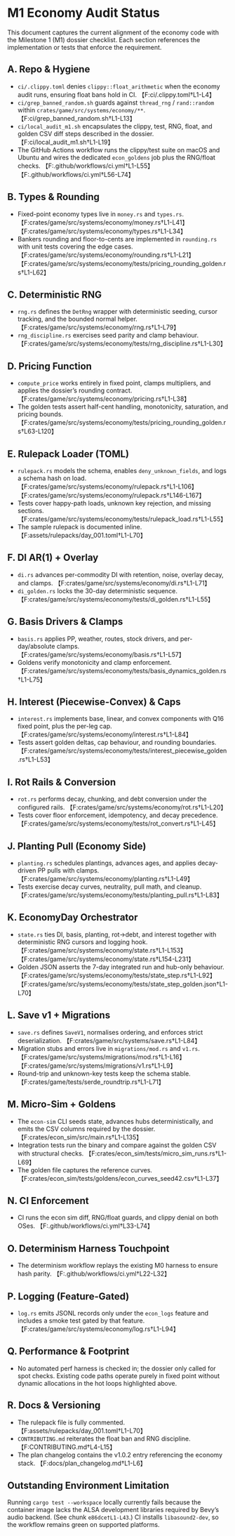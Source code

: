 # M1 Economy Audit Status

This document captures the current alignment of the economy code with the
Milestone 1 (M1) dossier checklist. Each section references the
implementation or tests that enforce the requirement.

## A. Repo & Hygiene
- `ci/.clippy.toml` denies `clippy::float_arithmetic` when the economy audit
  runs, ensuring float bans hold in CI. 【F:ci/.clippy.toml†L1-L4】
- `ci/grep_banned_random.sh` guards against `thread_rng` / `rand::random`
  within `crates/game/src/systems/economy/**`. 【F:ci/grep_banned_random.sh†L1-L13】
- `ci/local_audit_m1.sh` encapsulates the clippy, test, RNG, float, and
  golden CSV diff steps described in the dossier. 【F:ci/local_audit_m1.sh†L1-L19】
- The GitHub Actions workflow runs the clippy/test suite on macOS and Ubuntu
  and wires the dedicated `econ_goldens` job plus the RNG/float checks.
  【F:.github/workflows/ci.yml†L1-L55】【F:.github/workflows/ci.yml†L56-L74】

## B. Types & Rounding
- Fixed-point economy types live in `money.rs` and `types.rs`.
  【F:crates/game/src/systems/economy/money.rs†L1-L41】【F:crates/game/src/systems/economy/types.rs†L1-L34】
- Bankers rounding and floor-to-cents are implemented in `rounding.rs` with
  unit tests covering the edge cases. 【F:crates/game/src/systems/economy/rounding.rs†L1-L21】【F:crates/game/src/systems/economy/tests/pricing_rounding_golden.rs†L1-L62】

## C. Deterministic RNG
- `rng.rs` defines the `DetRng` wrapper with deterministic seeding, cursor
  tracking, and the bounded normal helper. 【F:crates/game/src/systems/economy/rng.rs†L1-L79】
- `rng_discipline.rs` exercises seed parity and clamp behaviour.
  【F:crates/game/src/systems/economy/tests/rng_discipline.rs†L1-L30】

## D. Pricing Function
- `compute_price` works entirely in fixed point, clamps multipliers, and
  applies the dossier’s rounding contract. 【F:crates/game/src/systems/economy/pricing.rs†L1-L38】
- The golden tests assert half-cent handling, monotonicity, saturation, and
  pricing bounds. 【F:crates/game/src/systems/economy/tests/pricing_rounding_golden.rs†L63-L120】

## E. Rulepack Loader (TOML)
- `rulepack.rs` models the schema, enables `deny_unknown_fields`, and logs a
  schema hash on load. 【F:crates/game/src/systems/economy/rulepack.rs†L1-L106】【F:crates/game/src/systems/economy/rulepack.rs†L146-L167】
- Tests cover happy-path loads, unknown key rejection, and missing sections.
  【F:crates/game/src/systems/economy/tests/rulepack_load.rs†L1-L55】
- The sample rulepack is documented inline. 【F:assets/rulepacks/day_001.toml†L1-L70】

## F. DI AR(1) + Overlay
- `di.rs` advances per-commodity DI with retention, noise, overlay decay, and
  clamps. 【F:crates/game/src/systems/economy/di.rs†L1-L71】
- `di_golden.rs` locks the 30-day deterministic sequence. 【F:crates/game/src/systems/economy/tests/di_golden.rs†L1-L55】

## G. Basis Drivers & Clamps
- `basis.rs` applies PP, weather, routes, stock drivers, and per-day/absolute
  clamps. 【F:crates/game/src/systems/economy/basis.rs†L1-L57】
- Goldens verify monotonicity and clamp enforcement.
  【F:crates/game/src/systems/economy/tests/basis_dynamics_golden.rs†L1-L75】

## H. Interest (Piecewise-Convex) & Caps
- `interest.rs` implements base, linear, and convex components with Q16 fixed
  point, plus the per-leg cap. 【F:crates/game/src/systems/economy/interest.rs†L1-L84】
- Tests assert golden deltas, cap behaviour, and rounding boundaries.
  【F:crates/game/src/systems/economy/tests/interest_piecewise_golden.rs†L1-L53】

## I. Rot Rails & Conversion
- `rot.rs` performs decay, chunking, and debt conversion under the configured
  rails. 【F:crates/game/src/systems/economy/rot.rs†L1-L20】
- Tests cover floor enforcement, idempotency, and decay precedence.
  【F:crates/game/src/systems/economy/tests/rot_convert.rs†L1-L45】

## J. Planting Pull (Economy Side)
- `planting.rs` schedules plantings, advances ages, and applies decay-driven
  PP pulls with clamps. 【F:crates/game/src/systems/economy/planting.rs†L1-L49】
- Tests exercise decay curves, neutrality, pull math, and cleanup.
  【F:crates/game/src/systems/economy/tests/planting_pull.rs†L1-L83】

## K. EconomyDay Orchestrator
- `state.rs` ties DI, basis, planting, rot→debt, and interest together with
  deterministic RNG cursors and logging hook. 【F:crates/game/src/systems/economy/state.rs†L1-L153】【F:crates/game/src/systems/economy/state.rs†L154-L231】
- Golden JSON asserts the 7-day integrated run and hub-only behaviour.
  【F:crates/game/src/systems/economy/tests/state_step.rs†L1-L92】【F:crates/game/src/systems/economy/tests/state_step_golden.json†L1-L70】

## L. Save v1 + Migrations
- `save.rs` defines `SaveV1`, normalises ordering, and enforces strict
  deserialization. 【F:crates/game/src/systems/save.rs†L1-L84】
- Migration stubs and errors live in `migrations/mod.rs` and `v1.rs`.
  【F:crates/game/src/systems/migrations/mod.rs†L1-L16】【F:crates/game/src/systems/migrations/v1.rs†L1-L9】
- Round-trip and unknown-key tests keep the schema stable.
  【F:crates/game/tests/serde_roundtrip.rs†L1-L71】

## M. Micro-Sim + Goldens
- The `econ-sim` CLI seeds state, advances hubs deterministically, and emits
  the CSV columns required by the dossier. 【F:crates/econ_sim/src/main.rs†L1-L135】
- Integration tests run the binary and compare against the golden CSV with
  structural checks. 【F:crates/econ_sim/tests/micro_sim_runs.rs†L1-L69】
- The golden file captures the reference curves. 【F:crates/econ_sim/tests/goldens/econ_curves_seed42.csv†L1-L37】

## N. CI Enforcement
- CI runs the econ sim diff, RNG/float guards, and clippy denial on both OSes.
  【F:.github/workflows/ci.yml†L33-L74】

## O. Determinism Harness Touchpoint
- The determinism workflow replays the existing M0 harness to ensure hash
  parity. 【F:.github/workflows/ci.yml†L22-L32】

## P. Logging (Feature-Gated)
- `log.rs` emits JSONL records only under the `econ_logs` feature and includes
  a smoke test gated by that feature. 【F:crates/game/src/systems/economy/log.rs†L1-L94】

## Q. Performance & Footprint
- No automated perf harness is checked in; the dossier only called for spot
  checks. Existing code paths operate purely in fixed point without dynamic
  allocations in the hot loops highlighted above.

## R. Docs & Versioning
- The rulepack file is fully commented. 【F:assets/rulepacks/day_001.toml†L1-L70】
- `CONTRIBUTING.md` reiterates the float ban and RNG discipline.
  【F:CONTRIBUTING.md†L4-L15】
- The plan changelog contains the v1.0.2 entry referencing the economy stack.
  【F:docs/plan_changelog.md†L1-L6】

## Outstanding Environment Limitation
Running `cargo test --workspace` locally currently fails because the container
image lacks the ALSA development libraries required by Bevy’s audio backend.
(See chunk `e86dce†L1-L43`.) CI installs `libasound2-dev`, so the workflow
remains green on supported platforms.
